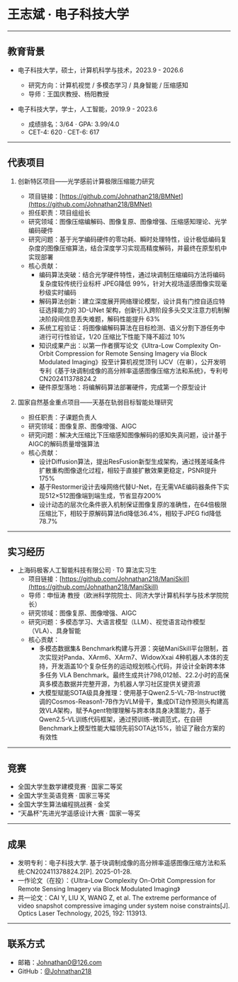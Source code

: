 # 王志斌 · 电子科技大学

---

## 教育背景
- 电子科技大学，硕士，计算机科学与技术，2023.9 - 2026.6  
  - 研究方向：计算机视觉 / 多模态学习 / 具身智能 / 压缩感知 
  - 导师：王国庆教授、杨阳教授

- 电子科技大学，学士，人工智能，2019.9 - 2023.6  
  - 成绩排名：3/64 · GPA: 3.99/4.0
  - CET-4: 620 · CET-6: 617 

---

## 代表项目

1) 创新特区项目——光学感前计算极限压缩能力研究
   - 项目链接：[https://github.com/Johnathan218/BMNet](https://github.com/Johnathan218/BMNet)
   - 担任职责：项目组组长
   - 研究领域：图像压缩编解码、图像复原、图像增强、压缩感知理论、光学编码硬件
   - 研究问题：基于光学编码硬件的零功耗、瞬时处理特性，设计极低编码复杂度的图像压缩算法，结合深度学习实现高精度解码，并最终在原型机中实现部署
   - 核心贡献：
      - 编码算法突破：结合光学硬件特性，通过块调制压缩编码方法将编码复杂度较传统行业标杆 JPEG降低 99%，针对大视场遥感图像实现毫秒级实时编码
      - 解码算法创新：建立深度展开网络理论模型，设计具有门控自适应特征选择能力的 3D-UNet 架构，创新引入跨阶段多头交叉注意力机制解决阶段间信息丢失难题，解码性能提升 63%
      - 系统工程验证：将图像编解码算法在目标检测、语义分割下游任务中进行可行性验证，1/20 压缩比下性能下降不超过 10%
      - 知识成果产出：以第一作者撰写论文《Ultra-Low Complexity On-Orbit Compression for Remote Sensing Imagery via Block Modulated Imaging》投至计算机视觉顶刊 IJCV（在审），公开发明专利《基于块调制成像的高分辨率遥感图像压缩方法和系统》，专利号 CN202411378824.2
      - 硬件原型落地：将编解码算法部署硬件，完成第一个原型设计

2) 国家自然基金重点项目——天基在轨弱目标智能处理研究
   - 担任职责：子课题负责人
   - 研究领域：图像复原、图像增强、AIGC
   - 研究问题：解决大压缩比下压缩感知图像解码的感知失真问题，设计基于AIGC的解码质量增强算法
   - 核心贡献：
      - 设计Diffusion算法，提出ResFusion新型生成架构，通过残差域条件扩散重构图像退化过程，相较于直接扩散效果更稳定，PSNR提升175%
      - 基于Restormer设计去噪网络代替U-Net，在无需VAE编码器条件下实现512×512图像端到端生成，节省显存200%
      - 设计动态的层次化条件嵌入机制保证图像复原的准确性，在64倍极限压缩比下，相较于原解码算法fid降低36.4%，相较于JPEG fid降低78.7%
---

## 实习经历
- 上海码极客人工智能科技有限公司 · T0 算法实习生  
   - 项目链接：[https://github.com/Johnathan218/ManiSkill](https://github.com/Johnathan218/ManiSkill)
   - 导师：申恒涛 教授（欧洲科学院院士、同济大学计算机科学与技术学院院长）
   - 研究领域：图像复原、图像增强、AIGC
   - 研究问题：多模态学习、大语言模型（LLM）、视觉语言动作模型（VLA）、具身智能
   - 核心贡献：
      - 多模态数据集\& Benchmark构建与开源：突破ManiSkill平台限制，首次实现对Panda、XArm6、XArm7、WidowXxai 4种机器人本体的支持，开发涵盖10个复杂任务的运动规划核心代码，并设计全新跨本体多任务 VLA Benchmark。最终生成共计798,012帧、22.2小时的高保真多模态数据并完整开源，为机器人学习社区提供关键资源
      - 大模型赋能SOTA级具身推理：使用基于Qwen2.5-VL-7B-Instruct微调的Cosmos-Reason1-7B作为VLM骨干，集成DiT动作预测头构建高效VLA架构，赋予Agent物理理解与跨本体具身决策能力，基于Qwen2.5-VL训练代码框架，通过预训练-微调范式，在自研Benchmark上模型性能大幅领先前SOTA达15%，验证了融合方案的有效性

---

## 竞赛 
- 全国大学生数学建模竞赛 · 国家二等奖
- 全国大学生英语竞赛 · 国家三等奖
- 全国大学生算法编程挑战赛 · 金奖
- “天瞐杯”先进光学遥感设计大赛 · 国家一等奖
---

## 成果  
- 发明专利：电子科技大学. 基于块调制成像的高分辨率遥感图像压缩方法和系统:CN202411378824.2[P]. 2025-01-28.
- 一作论文（在投）：《Ultra-Low Complexity On-Orbit Compression for Remote Sensing Imagery via Block Modulated Imaging》
- 共一论文：CAI Y, LIU X, WANG Z, et al. The extreme performance of video snapshot compressive imaging under system noise constraints[J]. Optics Laser Technology, 2025, 192: 113913. 

---

## 联系方式
- 邮箱：Johnathan0@126.com
- GitHub：[@Johnathan218](https://github.com/Johnathan218)  
